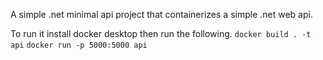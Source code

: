 A simple .net minimal api project that containerizes a simple .net web api.

To run it install docker desktop then run the following.
`docker build . -t api`
`docker run -p 5000:5000 api`
